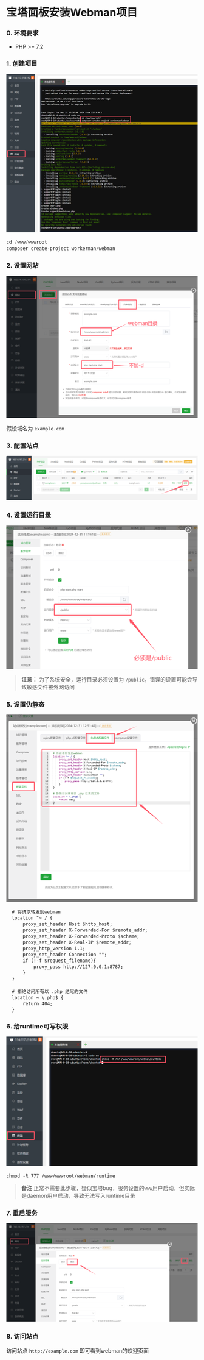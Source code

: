# 宝塔面板安装Webman项目

### 0. 环境要求

* PHP >= 7.2

### 1. 创建项目

![](../assets/img/bt-install-1.png)

```php
cd /www/wwwroot
composer create-project workerman/webman
```

### 2. 设置网站

![](../assets/img/bt-install-2.png)

假设域名为 `example.com`


### 3. 配置站点
![](../assets/img/bt-install-3.png)

### 4. 设置运行目录
![](../assets/img/bt-install-4.png)

> **注意：**
> 为了系统安全，运行目录必须设置为 `/public`，错误的设置可能会导致敏感文件被外网访问

### 5. 设置伪静态
![](../assets/img/bt-install-5.png)

```
  # 将请求转发到webman
  location ^~ / {
      proxy_set_header Host $http_host;
      proxy_set_header X-Forwarded-For $remote_addr;
      proxy_set_header X-Forwarded-Proto $scheme;
      proxy_set_header X-Real-IP $remote_addr;
      proxy_http_version 1.1;
      proxy_set_header Connection "";
      if (!-f $request_filename){
          proxy_pass http://127.0.0.1:8787;
      }
  }

  # 拒绝访问所有以 .php 结尾的文件
  location ~ \.php$ {
      return 404;
  }
```

### 6. 给runtime可写权限

![](../assets/img/bt-install-6.png)

```
chmod -R 777 /www/wwwroot/webman/runtime
```

> **备注**
> 正常不需要此步骤，疑似宝塔bug，服务设置的`www`用户启动，但实际是daemon用户启动，导致无法写入runtime目录

### 7. 重启服务
![](../assets/img/bt-install-7.png)


### 8. 访问站点

访问站点 `http://example.com` 即可看到webman的欢迎页面
